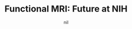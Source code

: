 ---
title: "Functional MRI: Future at NIH"
project_id: 
date: nil
conference_id: ""
presenters:
   - peter_bandettini
summary: "<p>GE CRADA talk, GE Medical Systems, Milwaukee</p>"
file: /assets/presentations/T188.ppt
filename: T188.ppt
layout: presentation
---